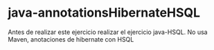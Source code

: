 # java-annotationsHibernateHSQL

Antes de realizar este ejercicio realizar el ejercicio java-HSQL.
No usa Maven, anotaciones de hibernate con HSQL